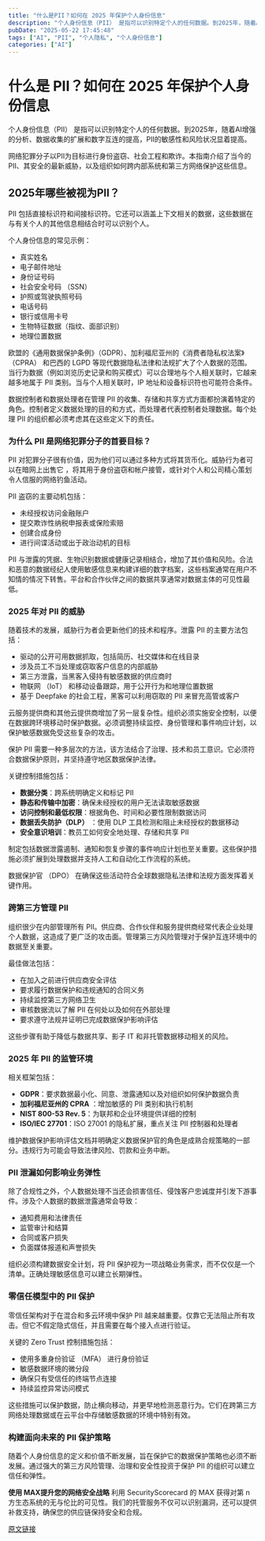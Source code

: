 ```yaml
---
title: "什么是PII？如何在 2025 年保护个人身份信息"
description: "个人身份信息（PII） 是指可以识别特定个人的任何数据。到2025年，随着AI增强的分析、数据收集的扩展和数字互连的提高，PII的敏感性和风险状况显着提高。"
pubDate: "2025-05-22 17:45:48"
tags: ["AI", "PII", "个人隐私", "个人身份信息"]
categories: ["AI"]
---
```


# 什么是 PII？如何在 2025 年保护个人身份信息

个人身份信息（PII） 是指可以识别特定个人的任何数据。到2025年，随着AI增强的分析、数据收集的扩展和数字互连的提高，PII的敏感性和风险状况显着提高。

网络犯罪分子以PII为目标进行身份盗窃、社会工程和欺诈。本指南介绍了当今的PII、其安全的最新威胁，以及组织如何跨内部系统和第三方网络保护这些信息。

## **2025年哪些被视为PII？**

PII 包括直接标识符和间接标识符。它还可以涵盖上下文相关的数据，这些数据在与有关个人的其他信息相结合时可以识别个人。

个人身份信息的常见示例：

* 真实姓名
* 电子邮件地址
* 身份证号码
* 社会安全号码 （SSN）
* 护照或驾驶执照号码
* 电话号码
* 银行或信用卡号
* 生物特征数据（指纹、面部识别）
* 地理位置数据

欧盟的《通用数据保护条例》（GDPR）、加利福尼亚州的《消费者隐私权法案》（CPRA） 和巴西的 LGPD 等现代数据隐私法律和法规扩大了个人数据的范围。当行为数据（例如浏览历史记录和购买模式）可以合理地与个人相关联时，它越来越多地属于 PII 类别。当与个人相关联时，IP 地址和设备标识符也可能符合条件。

数据控制者和数据处理者在管理 PII 的收集、存储和共享方式方面都扮演着特定的角色。控制者定义数据处理的目的和方式，而处理者代表控制者处理数据。每个处理 PII 的组织都必须考虑其在这些定义下的责任。

### **为什么 PII 是网络犯罪分子的首要目标？**

PII 对犯罪分子很有价值，因为他们可以通过多种方式将其货币化。威胁行为者可以在暗网上出售它 ，将其用于身份盗窃和帐户接管，或针对个人和公司精心策划令人信服的网络钓鱼活动。

PII 盗窃的主要动机包括：

* 未经授权访问金融账户
* 提交欺诈性纳税申报表或保险索赔
* 创建合成身份
* 进行间谍活动或出于政治动机的目标

PII 与泄露的凭据、生物识别数据或健康记录相结合，增加了其价值和风险。合法和恶意的数据经纪人使用敏感信息来构建详细的数字档案，这些档案通常在用户不知情的情况下转售。平台和合作伙伴之间的数据共享通常对数据主体的可见性最低。

### **2025 年对 PII 的威胁**

随着技术的发展，威胁行为者会更新他们的技术和程序。泄露 PII 的主要方法包括：

* 驱动的公开可用数据抓取，包括简历、社交媒体和在线目录
* 涉及员工不当处理或窃取客户信息的内部威胁
* 第三方泄露，当黑客入侵持有敏感数据的供应商时
* 物联网 （IoT） 和移动设备跟踪，用于公开行为和地理位置数据
* 基于 Deepfake 的社会工程，黑客可以利用窃取的 PII 来冒充高管或客户

云服务提供商和其他云提供商增加了另一层复杂性。组织必须实施安全控制，以便在数据跨环境移动时保护数据。必须调整持续监控、身份管理和事件响应计划，以保护敏感数据免受这些复杂的攻击。

保护 PII 需要一种多层次的方法，该方法结合了治理、技术和员工意识。它必须符合数据保护原则，并坚持遵守地区数据保护法律。

关键控制措施包括：

* ​**数据分类**：跨系统明确定义和标记 PII
* ​**静态和传输中加密**：确保未经授权的用户无法读取敏感数据
* **访问控制和最低权限**：根据角色、时间和必要性限制数据访问
* ​**数据丢失防护（DLP）** ​：使用 DLP 工具检测和阻止未经授权的数据移动
* ​**安全意识培训**：教员工如何安全地处理、存储和共享 PII

制定包括数据泄露遏制、通知和恢复步骤的事件响应计划也至关重要。这些保护措施必须扩展到处理数据并支持人工和自动化工作流程的系统。

数据保护官 （DPO） 在确保这些活动符合全球数据隐私法律和法规方面发挥着关键作用。

### **跨第三方管理 PII**

组织很少在内部管理所有 PII。供应商、合作伙伴和服务提供商经常代表企业处理个人数据，这造成了更广泛的攻击面。管理第三方风险管理对于保护互连环境中的数据至关重要。

最佳做法包括：

* 在加入之前进行供应商安全评估
* 要求履行数据保护和违规通知的合同义务
* 持续监控第三方网络卫生
* 审核数据流以了解 PII 在何处以及如何在外部处理
* 要求遵守法规并证明已完成数据保护影响评估

这些步骤有助于降低与数据共享、影子 IT 和非托管数据移动相关的风险。

### **2025 年 PII 的监管环境**

相关框架包括：

* ​**GDPR**：要求数据最小化、同意、泄露通知以及对组织如何保护数据负责
* ​**加利福尼亚州的 CPRA** ：增加敏感的 PII 类别和执行机制
* ​**NIST 800-53 Rev. 5**：为联邦和企业环境提供详细的控制
* ​**ISO/IEC 27701**：ISO 27001 的隐私扩展，重点关注 PII 控制器和处理者

维护数据保护影响评估文档并明确定义数据保护官的角色是成熟合规策略的一部分。违规行为可能会导致法律风险、罚款和业务中断。

### **PII 泄漏如何影响业务弹性**

除了合规性之外，个人数据处理不当还会损害信任、侵蚀客户忠诚度并引发下游事件。涉及个人数据的数据泄露通常会导致：

* 通知费用和法律责任
* 监管审计和结算
* 合同或客户损失
* 负面媒体报道和声誉损失

组织必须构建数据安全计划，将 PII 保护视为一项战略业务需求，而不仅仅是一个清单。正确处理敏感信息可以建立长期弹性。

### **零信任模型中的 PII 保护**

零信任架构对于在混合和多云环境中保护 PII 越来越重要。仅靠它无法阻止所有攻击。但它不假定隐式信任，并且需要在每个接入点进行验证。

关键的 Zero Trust 控制措施包括：

* 使用多重身份验证 （MFA） 进行身份验证
* 敏感数据环境的微分段
* 确保只有受信任的终端节点连接
* 持续监控异常访问模式

这些措施可以保护数据，防止横向移动，并更早地检测恶意行为。它们在跨第三方网络处理数据或在云平台中存储敏感数据的环境中特别有效。

### **构建面向未来的 PII 保护策略**

随着个人身份信息的定义和价值不断发展，旨在保护它的数据保护策略也必须不断发展。通过强大的第三方风险管理、治理和安全性投资于保护 PII 的组织可以建立信任和弹性。

**使用 MAX提升您的网络安全战略**
利用 SecurityScorecard 的 MAX 获得对第 n 方生态系统的无与伦比的可见性。我们的托管服务不仅可以识别漏洞，还可以提供补救支持，确保您的供应链保持安全和合规。

[原文链接](https://securityscorecard.com/blog/what-is-pii-how-to-protect-personally-identifiable-information-in-2025/?ref=lanqiu.tech)
